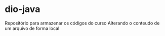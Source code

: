 # dio-java
Repositório para armazenar os códigos do curso
Alterando o conteudo de um arquivo de forma local